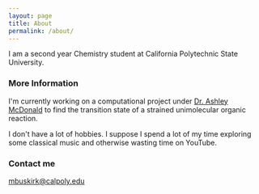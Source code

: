 ```yaml
---
layout: page
title: About
permalink: /about/
---
```


I am a second year Chemistry student at California Polytechnic State University.

### More Information

I'm currently working on a computational project under [Dr. Ashley McDonald](https://chemistry.calpoly.edu/content/faculty/ashley_mcdonald) to find the transition state of a strained unimolecular organic reaction.

I don't have a lot of hobbies. I suppose I spend a lot of my time exploring some classical music and otherwise wasting time on YouTube.

### Contact me

[mbuskirk@calpoly.edu](mailto:mbuskirk@calpoly.edu)
